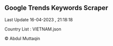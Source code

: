

## Google Trends Keywords Scraper 
 
Last Update 16-04-2023 , 21:18:18

Country List :
VIETNAM.json



© Abdul Muttaqin 
